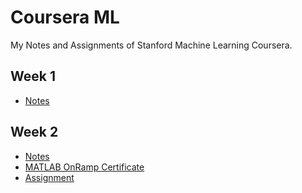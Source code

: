 # Coursera ML

My Notes and Assignments of Stanford Machine Learning Coursera.

## Week 1

* [Notes](https://github.com/MananKGarg/Coursera-ML/blob/master/Week%201.pdf)

## Week 2

* [Notes](https://github.com/MananKGarg/Coursera-ML/blob/master/Week%202.pdf)
* [MATLAB OnRamp Certificate](https://github.com/MananKGarg/MATLAB/blob/master/certificate.pdf)
* [Assignment]()
